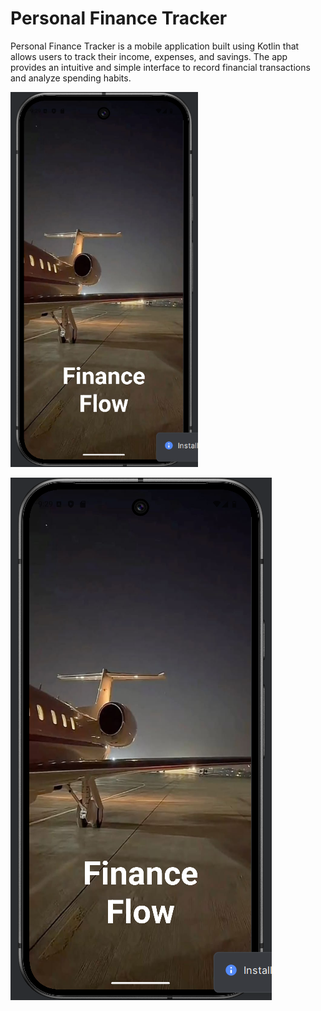 # Personal Finance Tracker

Personal Finance Tracker is a mobile application built using Kotlin that allows users to track their income, expenses, and savings. The app provides an intuitive and simple interface to record financial transactions and analyze spending habits.

<img src="https://github.com/202320020818/Finance_Tracker-3/blob/e35386f1e259a6d53ee60f8f90a8333f21a7aca0/Screenshot%202025-04-30%20092930.png?raw=true" alt="App Screenshot" width="300"/>

 
 ![image alt](https://github.com/202320020818/Finance_Tracker-3/blob/e35386f1e259a6d53ee60f8f90a8333f21a7aca0/Screenshot%202025-04-30%20092930.png)
